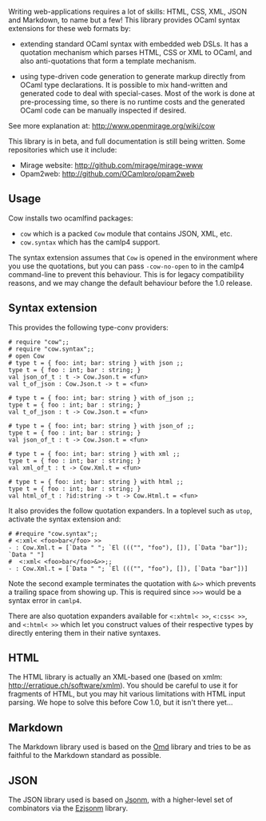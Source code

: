 Writing web-applications requires a lot of skills: HTML, CSS, XML, JSON and
Markdown, to name but a few!  This library provides OCaml syntax extensions for
these web formats by:

* extending standard OCaml syntax with embedded web DSLs. It has a
  quotation mechanism which parses HTML, CSS or XML to OCaml, and
  also anti-quotations that form a template mechanism.

* using type-driven code generation to generate markup directly from
  OCaml type declarations. It is possible to mix hand-written and
  generated code to deal with special-cases.  Most of the work is
  done at pre-processing time, so there is no runtime costs and the
  generated OCaml code can be manually inspected if desired.

See more explanation at: http://www.openmirage.org/wiki/cow

This library is in beta, and full documentation is still being written.
Some repositories which use it include:

* Mirage website: http://github.com/mirage/mirage-www
* Opam2web: http://github.com/OCamlpro/opam2web

Usage
-----

Cow installs two ocamlfind packages:

* `cow` which is a packed `Cow` module that contains JSON, XML, etc.
* `cow.syntax` which has the camlp4 support.

The syntax extension assumes that `Cow` is opened in the environment 
where you use the quotations, but you can pass `-cow-no-open` to in the camlp4
command-line to prevent this behaviour.  This is for legacy compatibility
reasons, and we may change the default behaviour before the 1.0 release.

Syntax extension
----------------

This provides the following type-conv providers:

```
# require "cow";;
# require "cow.syntax";;
# open Cow
# type t = { foo: int; bar: string } with json ;;
type t = { foo : int; bar : string; }
val json_of_t : t -> Cow.Json.t = <fun>
val t_of_json : Cow.Json.t -> t = <fun>

# type t = { foo: int; bar: string } with of_json ;;
type t = { foo : int; bar : string; }
val t_of_json : t -> Cow.Json.t = <fun>

# type t = { foo: int; bar: string } with json_of ;;
type t = { foo : int; bar : string; }
val json_of_t : t -> Cow.Json.t = <fun>

# type t = { foo: int; bar: string } with xml ;;
type t = { foo : int; bar : string; }
val xml_of_t : t -> Cow.Xml.t = <fun>

# type t = { foo: int; bar: string } with html ;;
type t = { foo : int; bar : string; }
val html_of_t : ?id:string -> t -> Cow.Html.t = <fun>
```

It also provides the follow quotation expanders. In a toplevel such as 
`utop`, activate the syntax extension and:

```
# #require "cow.syntax";;
# <:xml< <foo>bar</foo> >>
- : Cow.Xml.t = [`Data " "; `El ((("", "foo"), []), [`Data "bar"]); `Data " "]
#  <:xml< <foo>bar</foo>&>>;;
- : Cow.Xml.t = [`Data " "; `El ((("", "foo"), []), [`Data "bar"])]
```

Note the second example terminates the quotation with `&>>` which prevents a
trailing space from showing up.  This is required since `>>>` would be a syntax
error in `camlp4`.

There are also quotation expanders available for `<:xhtml< >>`, `<:css< >>`,
and `<:html< >>` which let you construct values of their respective types by
directly entering them in their native syntaxes.

HTML
----

The HTML library is actually an XML-based one (based on xmlm:
http://erratique.ch/software/xmlm).  You should be careful to use it for
fragments of HTML, but you may hit various limitations with HTML input parsing.
We hope to solve this before Cow 1.0, but it isn't there yet...

Markdown
--------

The Markdown library used is based on the [Omd](https://github.com/pw374/omd)
library and tries to be as faithful to the Markdown standard as possible.

JSON
----

The JSON library used is based on [Jsonm](http://erratique.ch/software/jsonm),
with a higher-level set of combinators via the
[Ezjsonm](https://github.com/samoht/ezjsonm) library.
